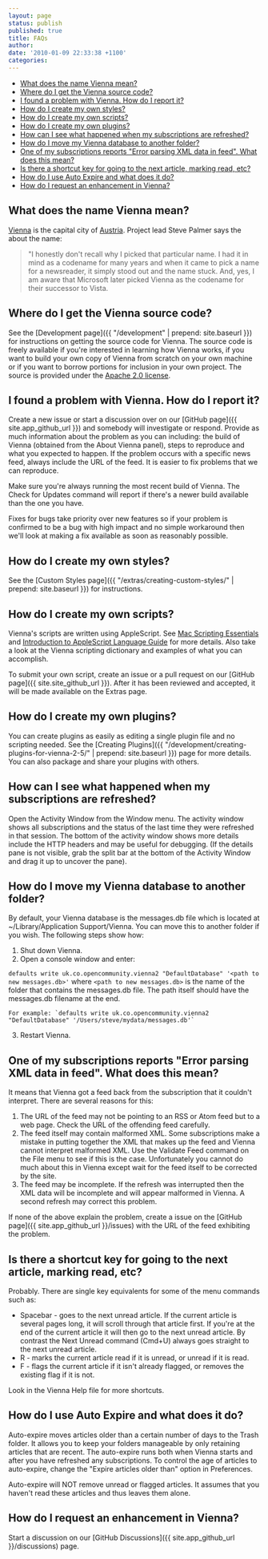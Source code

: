 ```yaml
---
layout: page
status: publish
published: true
title: FAQs
author:
date: '2010-01-09 22:33:38 +1100'
categories:
---
```


* <a href="#What_does_Vienna_stand_for">What does the name Vienna mean?</a>
* <a href="#Where_do_I_get_the_Vienna_source_code">Where do I get the Vienna source code?</a>
* <a href="#I_found_a_problem_with_Vienna._How_do_I_report_it">I found a problem with Vienna. How do I report it?</a>
* <a href="#How_do_I_create_my_own_styles">How do I create my own styles?</a>
* <a href="#How_do_I_create_my_own_scripts">How do I create my own scripts?</a>
* <a href="#How_do_I_create_my_own_plugins">How do I create my own plugins?</a>
* <a href="#How_can_I_see_what_happened_when_my_subscriptions_are_refreshed">How can I see what happened when my subscriptions are refreshed?</a>
* <a href="#How_do_I_move_my_Vienna_database_to_another_folder">How do I move my Vienna database to another folder?</a>
* <a href="#One_of_my_subscriptions_reports_Error_parsing_XML_data_in_feed._What_does_this_mean">One of my subscriptions reports "Error parsing XML data in feed". What does this mean?</a>
* <a href="#Is_there_a_shortcut_key_for_going_to_the_next_article_marking_read_etc_">Is there a shortcut key for going to the next article, marking read, etc?</a>
* <a href="#How_do_I_use_Auto_Expire_and_what_does_it_do">How do I use Auto Expire and what does it do?</a>
* <a href="#How_do_I_request_an_enhancement_in_Vienna">How do I request an enhancement in Vienna?</a>

<h2>
	<a name="What_does_Vienna_stand_for" id="What_does_Vienna_stand_for">What does the name Vienna mean?</a>
</h2>

[Vienna](https://en.wikipedia.org/wiki/Vienna) is the capital city of [Austria](https://en.wikipedia.org/wiki/Austria). Project lead Steve Palmer says the about the name:

> "I honestly don't recall why I picked that particular name. I had it in mind as a codename for many years and when it came to pick a name for a newsreader, it simply stood out and the name stuck. And, yes, I am aware that Microsoft later picked Vienna as the codename for their successor to Vista.

<h2>
	<a name="Where_do_I_get_the_Vienna_source_code" id="Where_do_I_get_the_Vienna_source_code">Where do I get the Vienna source code?</a>
</h2>

See the [Development page]({{ "/development" | prepend: site.baseurl }}) for instructions on getting the source code for Vienna. The source code is freely available if you're interested in learning how Vienna works, if you want to build your own copy of Vienna from scratch on your own machine or if you want to borrow portions for inclusion in your own project. The source is provided under the [Apache 2.0 license](http://www.apache.org/licenses/LICENSE-2.0.html).

<h2>
	<a name="I_found_a_problem_with_Vienna._How_do_I_report_it" id="I_found_a_problem_with_Vienna._How_do_I_report_it">I found a problem with Vienna. How do I report it?</a>
</h2>

Create a new issue or start a discussion over on our [GitHub page]({{ site.app_github_url }}) and somebody will investigate or respond. Provide as much information about the problem as you can including: the build of Vienna (obtained from the About Vienna panel), steps to reproduce and what you expected to happen. If the problem occurs with a specific news feed, always include the URL of the feed. It is easier to fix problems that we can reproduce.

Make sure you're always running the most recent build of Vienna. The Check for Updates command will report if there's a newer build available than the one you have.

Fixes for bugs take priority over new features so if your problem is confirmed to be a bug with high impact and no simple workaround then we'll look at making a fix available as soon as reasonably possible.

<h2>
	<a name="How_do_I_create_my_own_styles" id="How_do_I_create_my_own_styles">How do I create my own styles?</a>
</h2>

See the [Custom Styles page]({{ "/extras/creating-custom-styles/" | prepend: site.baseurl }}) for instructions.

<h2>
	<a name="How_do_I_create_my_own_scripts" id="How_do_I_create_my_own_scripts">How do I create my own scripts?</a>
</h2>

Vienna's scripts are written using AppleScript. See [Mac Scripting Essentials](https://developer.apple.com/library/archive/documentation/LanguagesUtilities/Conceptual/MacAutomationScriptingGuide/index.html) and [Introduction to AppleScript Language Guide](https://developer.apple.com/library/archive/documentation/AppleScript/Conceptual/AppleScriptLangGuide/introduction/ASLR_intro.html) for more details. Also take a look at the Vienna scripting dictionary and examples of what you can accomplish.

To submit your own script, create an issue or a pull request on our [GitHub page]({{ site.site_github_url }}). After it has been reviewed and accepted, it will be made available on the Extras page.

<h2>
	<a name="How_do_I_create_my_own_plugins" id="How_do_I_create_my_own_plugins">How do I create my own plugins?</a>
</h2>

You can create plugins as easily as editing a single plugin file and no scripting needed. See the [Creating Plugins]({{ "/development/creating-plugins-for-vienna-2-5/" | prepend: site.baseurl }}) page for more details. You can also package and share your plugins with others.

<h2>
	<a name="How_can_I_see_what_happened_when_my_subscriptions_are_refreshed" id="How_can_I_see_what_happened_when_my_subscriptions_are_refreshed">How can I see what happened when my subscriptions are refreshed?</a>
</h2>

Open the Activity Window from the Window menu. The activity window shows all subscriptions and the status of the last time they were refreshed in that session. The bottom of the activity window shows more details include the HTTP headers and may be useful for debugging. (If the details pane is not visible, grab the split bar at the bottom of the Activity Window and drag it up to uncover the pane).

<h2>
	<a name="How_do_I_move_my_Vienna_database_to_another_folder" id="How_do_I_move_my_Vienna_database_to_another_folder">How do I move my Vienna database to another folder?</a>
</h2>

By default, your Vienna database is the messages.db file which is located at ~/Library/Application Support/Vienna. You can move this to another folder if you wish. The following steps show how:

1. Shut down Vienna.
2. Open a console window and enter:

`defaults write uk.co.opencommunity.vienna2 "DefaultDatabase" '<path to new messages.db>'` 
	where
`<path to new messages.db>` is the name of the folder that contains the messages.db file. The path itself should have the messages.db filename at the end. 
	
	For example: `defaults write uk.co.opencommunity.vienna2 "DefaultDatabase" '/Users/steve/mydata/messages.db'`
3. Restart Vienna.

<h2>
	<a name="One_of_my_subscriptions_reports_Error_parsing_XML_data_in_feed._What_does_this_mean" id="One_of_my_subscriptions_reports_Error_parsing_XML_data_in_feed._What_does_this_mean">One of my subscriptions reports "Error parsing XML data in feed". What does this mean?</a>
</h2>

It means that Vienna got a feed back from the subscription that it couldn't interpret. There are several reasons for this:

1. The URL of the feed may not be pointing to an RSS or Atom feed but to a web page. Check the URL of the offending feed carefully.<br />
2. The feed itself may contain malformed XML. Some subscriptions make a mistake in putting together the XML that makes up the feed and Vienna cannot interpret malformed XML. Use the Validate Feed command on the File menu to see if this is the case. Unfortunately you cannot do much about this in Vienna except wait for the feed itself to be corrected by the site.<br />
3. The feed may be incomplete. If the refresh was interrupted then the XML data will be incomplete and will appear malformed in Vienna. A second refresh may correct this problem.

If none of the above explain the problem, create a issue on the [GitHub page]({{ site.app_github_url }}/issues) with the URL of the feed exhibiting the problem.

<h2>
	<a name="Is_there_a_shortcut_key_for_going_to_the_next_article_marking_read_etc_" id="Is_there_a_shortcut_key_for_going_to_the_next_article_marking_read_etc_">Is there a shortcut key for going to the next article, marking read, etc?</a>
</h2>

Probably. There are single key equivalents for some of the menu commands such as:

* Spacebar - goes to the next unread article. If the current article is several pages long, it will scroll through that article first. If you're at the end of the current article it will then go to the next unread article. By contrast the Next Unread command (Cmd+U) always goes straight to the next unread article.
* R - marks the current article read if it is unread, or unread if it is read.<br />
* F - flags the current article if it isn't already flagged, or removes the existing flag if it is not.<br />

Look in the Vienna Help file for more shortcuts.

<h2>
	<a name="How_do_I_use_Auto_Expire_and_what_does_it_do" id="How_do_I_use_Auto_Expire_and_what_does_it_do">How do I use Auto Expire and what does it do?</a>
</h2>

Auto-expire moves articles older than a certain number of days to the Trash folder. It allows you to keep your folders manageable by only retaining articles that are recent. The auto-expire runs both when Vienna starts and after you have refreshed any subscriptions. To control the age of articles to auto-expire, change the "Expire articles older than" option in Preferences.

Auto-expire will NOT remove unread or flagged articles. It assumes that you haven't read these articles and thus leaves them alone.

<h2>
	<a name="How_do_I_request_an_enhancement_in_Vienna" id="How_do_I_request_an_enhancement_in_Vienna">How do I request an enhancement in Vienna?</a>
</h2>

Start a discussion on our [GitHub Discussions]({{ site.app_github_url }}/discussions) page.
